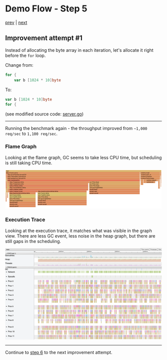 # Demo Flow - Step 5

[prev](../step4/README.md) | [next](../step6/README.md)

## Improvement attempt #1

Instead of allocating the byte array in each iteration, let's allocate it right before the `for` loop.

Change from:
```go
for {
	var b [1024 * 10]byte
```
To:
```go
var b [1024 * 10]byte
for {
```

(see modified source code: [server.go](server.go))

----

Running the benchmark again - the throughput improved from `~1,000 req/sec` to `1,100 req/sec`.

### Flame Graph

Looking at the flame graph, GC seems to take less CPU time, but scheduling is still taking CPU time.

![](step5-flamegraph.png)

### Execution Trace

Looking at the execution trace, it matches what was visible in the graph view. There are less GC event, less noise in the heap graph, but there are still gaps in the scheduling.

![](step5-trace.png)

----

Continue to [step 6](../step6/README.md) to the next improvement attempt.